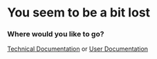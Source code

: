 # You seem to be a bit lost
### Where would you like to go?

[Technical Documentation](./techdocs) or [User Documentation](./userdocs)